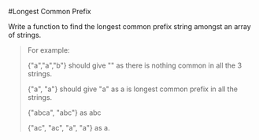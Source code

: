 #Longest Common Prefix

Write a function to find the longest common prefix string amongst an array of strings.

>For example:
>
>{"a","a","b"} should give "" as there is nothing common in all the 3 strings.
>
>{"a", "a"} should give "a" as a is longest common prefix in all the strings.
>
>{"abca", "abc"} as abc
>
>{"ac", "ac", "a", "a"} as a.